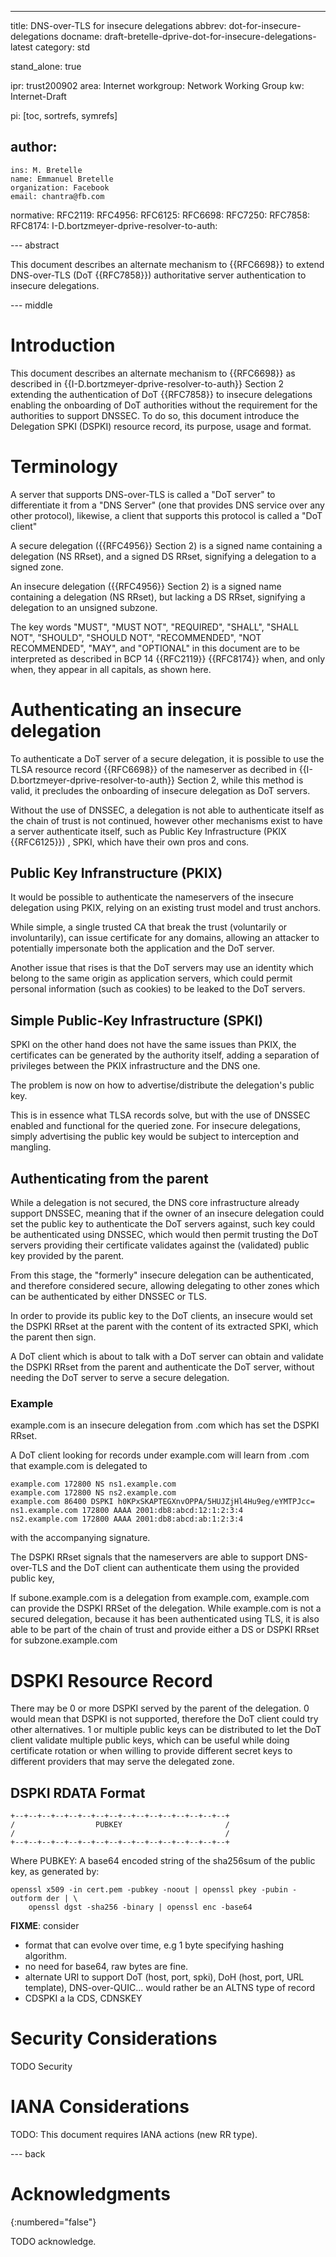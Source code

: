 ---
title: DNS-over-TLS for insecure delegations
abbrev: dot-for-insecure-delegations
docname: draft-bretelle-dprive-dot-for-insecure-delegations-latest
category: std

stand_alone: true

ipr: trust200902
area: Internet
workgroup: Network Working Group
kw: Internet-Draft

pi: [toc, sortrefs, symrefs]

author:
 -
    ins: M. Bretelle
    name: Emmanuel Bretelle
    organization: Facebook
    email: chantra@fb.com

normative:
  RFC2119:
  RFC4956:
  RFC6125:
  RFC6698:
  RFC7250:
  RFC7858:
  RFC8174:
  I-D.bortzmeyer-dprive-resolver-to-auth:

--- abstract

This document describes an alternate mechanism to {{RFC6698}} to extend
DNS-over-TLS (DoT {{RFC7858}}) authoritative server authentication to insecure
delegations.

--- middle

# Introduction

This document describes an alternate mechanism to {{RFC6698}} as described in
{{I-D.bortzmeyer-dprive-resolver-to-auth}} Section 2 extending the
authentication of DoT {{RFC7858}} to insecure delegations enabling the
onboarding of DoT authorities without the requirement for the authorities to
support DNSSEC.
To do so, this document introduce the Delegation SPKI (DSPKI) resource record,
its purpose, usage and format.

# Terminology

A server that supports DNS-over-TLS is called a "DoT server" to differentiate
it from a "DNS Server" (one that provides DNS service over any other protocol),
likewise, a client that supports this protocol is called a "DoT client"

A secure delegation ({{RFC4956}} Section 2) is a signed name containing a
delegation (NS RRset), and a signed DS RRset, signifying a delegation to a
signed zone.

An insecure delegation ({{RFC4956}} Section 2) is a signed name containing a
delegation (NS RRset), but lacking a DS RRset, signifying a delegation to an
unsigned subzone.

The key words "MUST", "MUST NOT", "REQUIRED", "SHALL", "SHALL NOT",
"SHOULD", "SHOULD NOT", "RECOMMENDED", "NOT RECOMMENDED", "MAY",
and "OPTIONAL" in this document are to be interpreted as described in
BCP 14 {{RFC2119}} {{RFC8174}} when, and only when, they
appear in all capitals, as shown here.

# Authenticating an insecure delegation

To authenticate a DoT server of a secure delegation, it is possible to use the
TLSA resource record {{RFC6698}} of the nameserver as decribed in
{{I-D.bortzmeyer-dprive-resolver-to-auth}} Section 2, while this method
is valid, it precludes the onboarding of insecure delegation as DoT servers.

Without the use of DNSSEC, a delegation is not able to authenticate itself as
the chain of trust is not continued, however other mechanisms exist to have a
server authenticate itself, such as Public Key Infrastructure
(PKIX {{RFC6125}}) , SPKI, which have their own pros and cons.

## Public Key Infranstructure (PKIX)

It would be possible to authenticate the nameservers of the insecure delegation
using PKIX, relying on an existing trust model and trust anchors.

While simple, a single trusted CA that break the trust (voluntarily or
involuntarily), can issue certificate for any domains, allowing an attacker to
potentially impersonate both the application and the DoT server.

Another issue that rises is that the DoT servers may use an identity which belong
to the same origin as application servers, which could permit personal
information (such as cookies) to be leaked to the DoT servers.


## Simple Public-Key Infrastructure (SPKI)

SPKI on the other hand does not have the same issues than PKIX, the certificates
can be generated by the authority itself, adding a separation of privileges
between the PKIX infrastructure and the DNS one.

The problem is now on how to advertise/distribute the delegation's public key.

This is in essence what TLSA records solve, but with the use of DNSSEC enabled
and functional for the queried zone.
For insecure delegations, simply advertising the public key would be subject to
interception and mangling.

## Authenticating from the parent

While a delegation is not secured, the DNS core infrastructure already support
DNSSEC, meaning that if the owner of an insecure delegation could set the public
key to authenticate the DoT servers against, such key could be authenticated
using DNSSEC, which would then permit trusting the DoT servers providing their
certificate validates against the (validated) public key provided by the parent.

From this stage, the "formerly" insecure delegation can be authenticated, and
therefore considered secure, allowing delegating to other zones which can
be authenticated by either DNSSEC or TLS.

In order to provide its public key to the DoT clients, an insecure would set
the DSPKI RRset at the parent with the content of its extracted SPKI, which
the parent then sign.

A DoT client which is about to talk with a DoT server can obtain and validate
the DSPKI RRset from the parent and authenticate the DoT server, without needing
the DoT server to serve a secure delegation.

### Example

example.com is an insecure delegation from .com which has set the DSPKI RRset.

A DoT client looking for records under example.com will learn from .com that
example.com is delegated to

~~~~
example.com 172800 NS ns1.example.com
example.com 172800 NS ns2.example.com
example.com 86400 DSPKI h0KPxSKAPTEGXnvOPPA/5HUJZjHl4Hu9eg/eYMTPJcc=
ns1.example.com 172800 AAAA 2001:db8:abcd:12:1:2:3:4
ns2.example.com 172800 AAAA 2001:db8:abcd:ab:1:2:3:4
~~~~

with the accompanying signature.

The DSPKI RRset signals that the nameservers are able to support DNS-over-TLS
and the DoT client can authenticate them using the provided public key,

If subone.example.com is a delegation from example.com, example.com can provide
the DSPKI RRSet of the delegation. While example.com is not a secured delegation,
because it has been authenticated using TLS, it is also able to be part of the
chain of trust and provide either a DS or DSPKI RRset for subzone.example.com

# DSPKI Resource Record

There may be 0 or more DSPKI served by the parent of the delegation. 0 would
mean that DSPKI is not supported, therefore the DoT client could try other
alternatives.
1 or multiple public keys can be distributed to let the DoT client validate
multiple public keys, which can be useful while doing certificate rotation or
when willing to provide different secret keys to different providers that
may serve the delegated zone.

## DSPKI RDATA Format

~~~~
+--+--+--+--+--+--+--+--+--+--+--+--+--+--+--+--+
/                  PUBKEY                       /
/                                               /
+--+--+--+--+--+--+--+--+--+--+--+--+--+--+--+--+
~~~~

Where PUBKEY: A base64 encoded string of the sha256sum of the public key, as
generated by:
~~~~
openssl x509 -in cert.pem -pubkey -noout | openssl pkey -pubin -outform der | \
    openssl dgst -sha256 -binary | openssl enc -base64
~~~~

**FIXME**: consider
* format that can evolve over time, e.g 1 byte specifying hashing algorithm.
* no need for base64, raw bytes are fine.
* alternate URI to support DoT (host, port, spki), DoH (host, port, URL template), DNS-over-QUIC... would rather be an ALTNS type of record
* CDSPKI a la CDS, CDNSKEY

# Security Considerations

TODO Security


# IANA Considerations

TODO: This document requires IANA actions (new RR type).



--- back

# Acknowledgments
{:numbered="false"}

TODO acknowledge.

